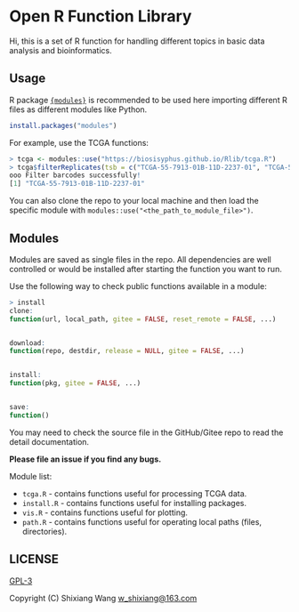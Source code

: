 # Open R Function Library

Hi, this is a set of R function for handling different topics in basic data analysis and bioinformatics.

## Usage

R package [`{modules}`](https://github.com/klmr/modules) is recommended to be used here importing different R files as different modules like Python.

```R
install.packages("modules")
```

For example, use the TCGA functions:

```R
> tcga <- modules::use("https://biosisyphus.github.io/Rlib/tcga.R")
> tcga$filterReplicates(tsb = c("TCGA-55-7913-01B-11D-2237-01", "TCGA-55-7913-01B-11X-2237-01", "TCGA-55-7913-01B-11D-2237-01"))
ooo Filter barcodes successfully!
[1] "TCGA-55-7913-01B-11D-2237-01"
```

You can also clone the repo to your local machine and then load the specific module with `modules::use("<the_path_to_module_file>")`.

## Modules

Modules are saved as single files in the repo. All dependencies are well controlled or would be installed after starting the function
you want to run.

Use the following way to check public functions available in a module:

```R
> install
clone:
function(url, local_path, gitee = FALSE, reset_remote = FALSE, ...)


download:
function(repo, destdir, release = NULL, gitee = FALSE, ...)


install:
function(pkg, gitee = FALSE, ...)


save:
function()
```

You may need to check the source file in the GitHub/Gitee repo to read the detail documentation.

**Please file an issue if you find any bugs.**

Module list:

- `tcga.R` -  contains functions useful for processing TCGA data.
- `install.R` - contains functions useful for installing packages.
- `vis.R` - contains functions useful for plotting.
- `path.R` - contains functions useful for operating local paths (files, directories).

## LICENSE

[GPL-3](LICENSE)

Copyright (C) Shixiang Wang <w_shixiang@163.com>
